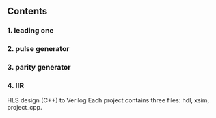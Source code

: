 ## Contents
### 1. leading one
### 2. pulse generator
### 3. parity generator
### 4. IIR
HLS design (C++) to Verilog
Each project contains three files: hdl, xsim, project_cpp.
